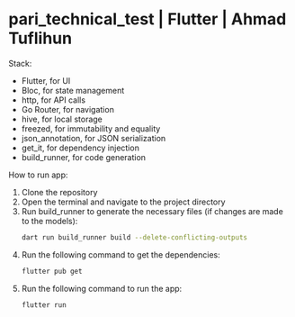 # pari_technical_test | Flutter | Ahmad Tuflihun

Stack:
- Flutter, for UI
- Bloc, for state management
- http, for API calls
- Go Router, for navigation
- hive, for local storage
- freezed, for immutability and equality
- json_annotation, for JSON serialization
- get_it, for dependency injection
- build_runner, for code generation

How to run app:

1. Clone the repository
2. Open the terminal and navigate to the project directory
3. Run build_runner to generate the necessary files (if changes are made to the models):
    ```bash
    dart run build_runner build --delete-conflicting-outputs
    ``` 
4. Run the following command to get the dependencies:
    ```bash
    flutter pub get
    ```
5. Run the following command to run the app:
    ```bash
    flutter run
    ```
